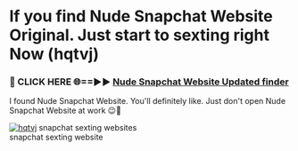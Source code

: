 # If you find Nude Snapchat Website Original. Just start to sexting right Now (hqtvj)

<h3>🔴 CLICK HERE 🌐==►► <a href="https://tinyurl.com/mtbk5fxa" rel="nofollow">Nude Snapchat Website Updated finder</a></h3>

I found Nude Snapchat Website. You'll definitely like. Just don't open Nude Snapchat Website at work 😉💬

[![hqtvj](https://i.imgur.com/Q8WKrnY.jpeg)](https://tinyurl.com/mtbk5fxa)
snapchat sexting websites<br>
snapchat sexting website
